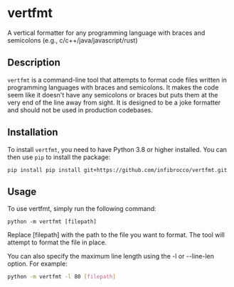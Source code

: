 # vertfmt

A vertical formatter for any programming language with braces and semicolons (e.g., c/c++/java/javascript/rust)

## Description

`vertfmt` is a command-line tool that attempts to format code files written in programming languages with braces and semicolons. It makes the code seem like it doesn't have any semicolons or braces but puts them at the very end of the line away from sight. It is designed to be a joke formatter and should not be used in production codebases.

## Installation

To install `vertfmt`, you need to have Python 3.8 or higher installed. You can then use `pip` to install the package:

```shell
pip install pip install git+https://github.com/infibrocco/vertfmt.git
```

## Usage
To use vertfmt, simply run the following command:
```shell
python -m vertfmt [filepath]
```

Replace [filepath] with the path to the file you want to format. The tool will attempt to format the file in place.

You can also specify the maximum line length using the -l or --line-len option. For example:

```sh
python -m vertfmt -l 80 [filepath]
```

